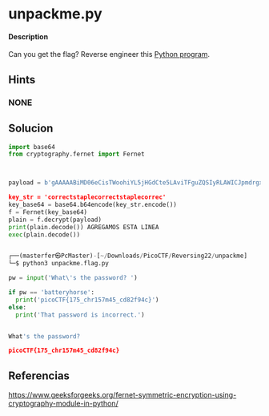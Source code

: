 # unpackme.py

#### Description
Can you get the flag? Reverse engineer this [Python program](https://artifacts.picoctf.net/c/465/unpackme.flag.py).

## Hints
### NONE


## Solucion


```python
import base64
from cryptography.fernet import Fernet



payload = b'gAAAAABiMD06eCisTWoohiYL5jHGdCte5LAviTFguZQSIyRLAWICJpmdrgxhdTB923h6eksddKpKH41I5-HGzI6xGF_7eb_1u0S2Phw2NvYGTF>

key_str = 'correctstaplecorrectstaplecorrec'
key_base64 = base64.b64encode(key_str.encode())
f = Fernet(key_base64)
plain = f.decrypt(payload)
print(plain.decode()) AGREGAMOS ESTA LINEA
exec(plain.decode())


┌──(masterfer㉿PcMaster)-[~/Downloads/PicoCTF/Reversing22/unpackme]
└─$ python3 unpackme.flag.py

pw = input('What\'s the password? ')

if pw == 'batteryhorse':
  print('picoCTF{175_chr157m45_cd82f94c}')
else:
  print('That password is incorrect.')


What's the password? 

picoCTF{175_chr157m45_cd82f94c}
```


## Referencias

https://www.geeksforgeeks.org/fernet-symmetric-encryption-using-cryptography-module-in-python/